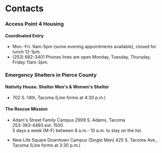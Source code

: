 # Contacts

### Access Point 4 Housing
#### Coordinated Entry
*   Mon.-Fri. 9am-5pm (some evening appointments available), closed for lunch 12-1pm.
*   (253) 682-3401 Phones lines are open Monday, Tuesday, Thursday, Friday 11am-3pm.  

### Emergency Shelters in Pierce County
#### Nativity House. Shelter Men's & Women's Shelter
*   702 S. 14th, Tacoma (Line forms at 4:30 p.m.)

#### The Rescue Mission
*   Adam's Street Family Campus
    2909 S. Adams, Tacoma  
    253-383-4493 ext. 1500  
    5 days a week (M-F) between 8 a.m.- 10 a.m. to stay on the list.

*   New Life Square Downtown Campus (Single Men)
    425 S. Tacoma Ave., Tacoma (Line forms at 3:30 p.m.)
